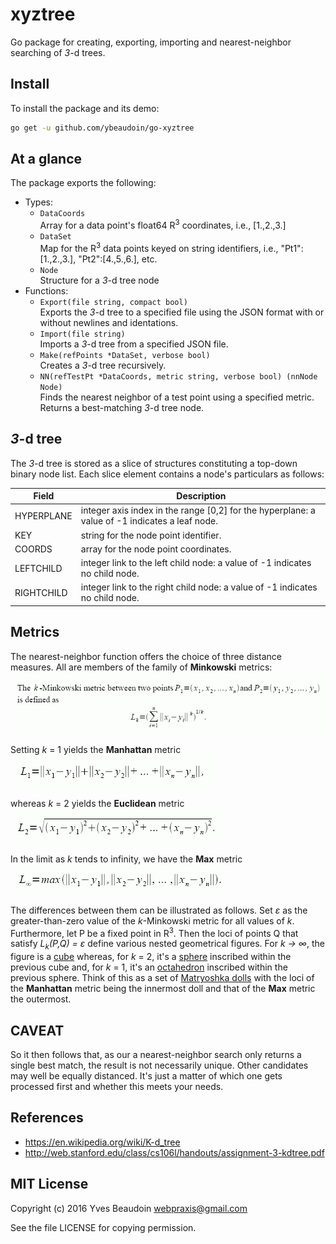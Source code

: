 # xyztree

Go package for creating, exporting, importing and nearest-neighbor searching of *3*-d trees.

## Install

To install the package and its demo:
```sh
go get -u github.com/ybeaudoin/go-xyztree
```

## At a glance

The package exports the following:
 * Types:
   * `DataCoords`  
     Array for a data point's float64 R<sup>3</sup> coordinates, i.e., \[1.,2.,3.\]
   * `DataSet`  
     Map for the R<sup>3</sup> data points keyed on string identifiers, i.e., "Pt1":\[1.,2.,3.\], "Pt2":\[4.,5.,6.\], etc.
   * `Node`  
     Structure for a *3*-d tree node
 * Functions:
   * `Export(file string, compact bool)`  
     Exports the *3*-d tree to a specified file using the JSON format with or without newlines and identations.
   * `Import(file string)`  
     Imports a *3*-d tree from a specified JSON file.
   * `Make(refPoints *DataSet, verbose bool)`  
     Creates a *3*-d tree recursively.
   * `NN(refTestPt *DataCoords, metric string, verbose bool) (nnNode Node)`  
     Finds the nearest neighbor of a test point using a specified metric. Returns a best-matching *3*-d tree node.

## *3*-d tree

The *3*-d tree is stored as a slice of structures constituting a top-down binary node list. Each slice element contains a node's
particulars as follows:

| Field | Description |
| --- | --- |
|HYPERPLANE|integer axis index in the range \[0,2\] for the hyperplane: a value of -1 indicates a leaf node.|
|KEY|string for the node point identifier.|
|COORDS|array for the node point coordinates.|
|LEFTCHILD|integer link to the left child node: a value of -1 indicates no child node.|
|RIGHTCHILD|integer link to the right child node: a value of -1 indicates no child node.|

## Metrics

The nearest-neighbor function offers the choice of three distance measures.
All are members of the family of **Minkowski** metrics:
![](images/minkowski0.gif)

Setting *k* = 1 yields the **Manhattan** metric  
![](images/minkowski1.gif)

whereas *k* = 2 yields the **Euclidean** metric  
![](images/minkowski2.gif)

In the limit as *k* tends to infinity, we have the **Max** metric  
![](images/minkowski3.gif)

The differences between them can be illustrated as follows. Set *&#949;* as the greater-than-zero value of the
*k*-Minkowski metric for all values of *k*. Furthermore, let P be a fixed point in R<sup>3</sup>. Then the loci of
points Q that satisfy *L<sub>k</sub>(P,Q) = &#949;* define various nested geometrical figures. For
*k &#8594; &#8734;*, the figure is a <u>cube</u> whereas, for *k* = 2, it's a <u>sphere</u> inscribed within the previous cube
and, for *k* = 1, it's an <u>octahedron</u> inscribed within the previous sphere. Think of this as a set of <a
href="http://en.wikipedia.org/wiki/Matryoshka_doll" target="_blank">Matryoshka dolls</a> with the loci of the **Manhattan**
metric being the innermost doll and that of the **Max** metric the outermost.

## CAVEAT

So it then follows that, as our a nearest-neighbor search only returns a single best match, the result is not necessarily
unique. Other candidates may well be equally distanced. It's just a matter of which one gets processed first and whether this
meets your needs.

## References

* https://en.wikipedia.org/wiki/K-d_tree
* http://web.stanford.edu/class/cs106l/handouts/assignment-3-kdtree.pdf

## MIT License

Copyright (c) 2016 Yves Beaudoin webpraxis@gmail.com

See the file LICENSE for copying permission.

















